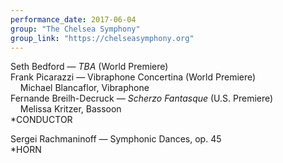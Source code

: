```yaml
---
performance_date: 2017-06-04
group: "The Chelsea Symphony"
group_link: "https://chelseasymphony.org"
---
```

Seth Bedford — _TBA_ (World Premiere)<br/>
Frank Picarazzi — Vibraphone Concertina (World Premiere)<br/>
&nbsp;&nbsp;&nbsp;&nbsp;Michael Blancaflor, Vibraphone<br/>
Fernande Breilh-Decruck — _Scherzo Fantasque_ (U.S. Premiere)<br/>
&nbsp;&nbsp;&nbsp;&nbsp;Melissa Kritzer, Bassoon<br/>
*CONDUCTOR<br/>

Sergei Rachmaninoff — Symphonic Dances, op. 45<br/>
*HORN


